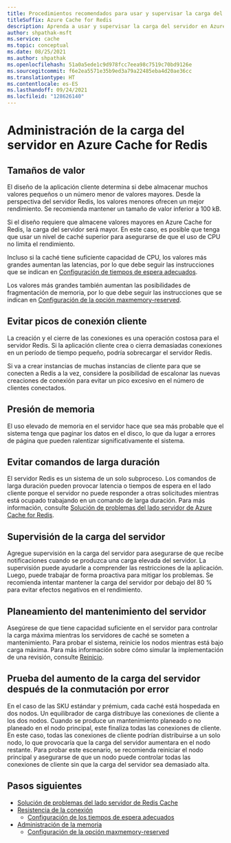 ```yaml
---
title: Procedimientos recomendados para usar y supervisar la carga del servidor
titleSuffix: Azure Cache for Redis
description: Aprenda a usar y supervisar la carga del servidor en Azure Cache for Redis.
author: shpathak-msft
ms.service: cache
ms.topic: conceptual
ms.date: 08/25/2021
ms.author: shpathak
ms.openlocfilehash: 51a0a5ede1c9d978fcc7eea98c7519c70bd9126e
ms.sourcegitcommit: f6e2ea5571e35b9ed3a79a22485eba4d20ae36cc
ms.translationtype: HT
ms.contentlocale: es-ES
ms.lasthandoff: 09/24/2021
ms.locfileid: "128626140"
---
```

# <a name="manage-server-load-for-azure-cache-for-redis"></a>Administración de la carga del servidor en Azure Cache for Redis

## <a name="value-sizes"></a>Tamaños de valor

El diseño de la aplicación cliente determina si debe almacenar muchos valores pequeños o un número menor de valores mayores. Desde la perspectiva del servidor Redis, los valores menores ofrecen un mejor rendimiento. Se recomienda mantener un tamaño de valor inferior a 100 kB.

Si el diseño requiere que almacene valores mayores en Azure Cache for Redis, la carga del servidor será mayor. En este caso, es posible que tenga que usar un nivel de caché superior para asegurarse de que el uso de CPU no limita el rendimiento.

Incluso si la caché tiene suficiente capacidad de CPU, los valores más grandes aumentan las latencias, por lo que debe seguir las instrucciones que se indican en [Configuración de tiempos de espera adecuados](cache-best-practices-connection.md#configure-appropriate-timeouts).

Los valores más grandes también aumentan las posibilidades de fragmentación de memoria, por lo que debe seguir las instrucciones que se indican en [Configuración de la opción maxmemory-reserved](cache-best-practices-memory-management.md#configure-your-maxmemory-reserved-setting).

## <a name="avoid-client-connection-spikes"></a>Evitar picos de conexión cliente

La creación y el cierre de las conexiones es una operación costosa para el servidor Redis. Si la aplicación cliente crea o cierra demasiadas conexiones en un período de tiempo pequeño, podría sobrecargar el servidor Redis.

Si va a crear instancias de muchas instancias de cliente para que se conecten a Redis a la vez, considere la posibilidad de escalonar las nuevas creaciones de conexión para evitar un pico excesivo en el número de clientes conectados.

## <a name="memory-pressure"></a>Presión de memoria

El uso elevado de memoria en el servidor hace que sea más probable que el sistema tenga que paginar los datos en el disco, lo que da lugar a errores de página que pueden ralentizar significativamente el sistema.

## <a name="avoid-long-running-commands"></a>Evitar comandos de larga duración

El servidor Redis es un sistema de un solo subproceso. Los comandos de larga duración pueden provocar latencia o tiempos de espera en el lado cliente porque el servidor no puede responder a otras solicitudes mientras está ocupado trabajando en un comando de larga duración. Para más información, consulte [Solución de problemas del lado servidor de Azure Cache for Redis](cache-troubleshoot-server.md).  

## <a name="monitor-server-load"></a>Supervisión de la carga del servidor

Agregue supervisión en la carga del servidor para asegurarse de que recibe notificaciones cuando se produzca una carga elevada del servidor. La supervisión puede ayudarle a comprender las restricciones de la aplicación. Luego, puede trabajar de forma proactiva para mitigar los problemas. Se recomienda intentar mantener la carga del servidor por debajo del 80 % para evitar efectos negativos en el rendimiento.

## <a name="plan-for-server-maintenance"></a>Planeamiento del mantenimiento del servidor

Asegúrese de que tiene capacidad suficiente en el servidor para controlar la carga máxima mientras los servidores de caché se someten a mantenimiento. Para probar el sistema, reinicie los nodos mientras está bajo carga máxima. Para más información sobre cómo simular la implementación de una revisión, consulte [Reinicio](cache-administration.md#reboot).

## <a name="test-for-increased-server-load-after-failover"></a>Prueba del aumento de la carga del servidor después de la conmutación por error

En el caso de las SKU estándar y prémium, cada caché está hospedada en dos nodos. Un equilibrador de carga distribuye las conexiones de cliente a los dos nodos. Cuando se produce un mantenimiento planeado o no planeado en el nodo principal, este finaliza todas las conexiones de cliente. En este caso, todas las conexiones de cliente podrían distribuirse a un solo nodo, lo que provocaría que la carga del servidor aumentara en el nodo restante. Para probar este escenario, se recomienda reiniciar el nodo principal y asegurarse de que un nodo puede controlar todas las conexiones de cliente sin que la carga del servidor sea demasiado alta.

## <a name="next-steps"></a>Pasos siguientes

- [Solución de problemas del lado servidor de Redis Cache](cache-troubleshoot-server.md)
- [Resistencia de la conexión](cache-best-practices-connection.md)
  - [Configuración de los tiempos de espera adecuados](cache-best-practices-connection.md#configure-appropriate-timeouts)
- [Administración de la memoria](cache-best-practices-memory-management.md)
  - [Configuración de la opción maxmemory-reserved](cache-best-practices-memory-management.md#configure-your-maxmemory-reserved-setting)
